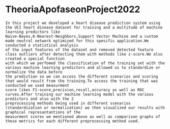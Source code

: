 # TheoriaApofaseonProject2022

    In this project we developed a heart disease prediction system using the UCI heart disease dataset for training and a multitude of machine learning predictors like
    Naive-Bayes,K-Nearest-Neighbors,Support Vector Machine and a custom made neutral network optimized for this spesific application.We conducted a statistical analysis 
    of the input features of the dataset and removed detected feature class outliers after detecting them with methods like z-score.We also created a special function 
    with which we perfomed the classification of the training set with the various machine learning predictors and allowed us to standardize or normalize the data before 
    the prediction so we can access the different scenarios and scoring that would result from the training.To access the training that was conducted we used measurment 
    score likes F1-score,precision,recall,accuracy as well as ROC curves.After training our machine learning model with the various predictors and also with the 2 
    preprocessing methods being used in different scenarios (standardization or normalization) we then visualized our results with graphical represantantions of the 
    measurment scores we mentioned above as well as comparison graphs of these metrics for each different preprocessing method used.
